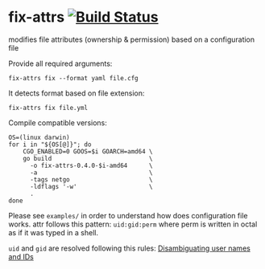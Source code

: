 # fix-attrs [![Build Status](https://travis-ci.org/glerchundi/fix-attrs.svg)](https://travis-ci.org/glerchundi/fix-attrs)
modifies file attributes (ownership &amp; permission) based on a configuration file

Provide all required arguments:
```
fix-attrs fix --format yaml file.cfg
```

It detects format based on file extension:
```
fix-attrs fix file.yml
```

Compile compatible versions:
```
OS=(linux darwin)
for i in "${OS[@]}"; do
    CGO_ENABLED=0 GOOS=$i GOARCH=amd64 \
    go build                           \
      -o fix-attrs-0.4.0-$i-amd64      \
      -a                               \
      -tags netgo                      \
      -ldflags '-w'                    \
      .
done
```

Please see `examples/` in order to understand how does configuration file works. attr follows this pattern: `uid:gid:perm` where perm is written in octal as if it was typed in a shell.

`uid` and `gid` are resolved following this rules: [Disambiguating user names and IDs](http://www.gnu.org/software/coreutils/manual/html_node/Disambiguating-names-and-IDs.html)
